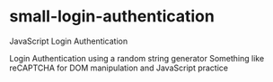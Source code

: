 # small-login-authentication
JavaScript Login Authentication

Login Authentication using a random string generator
Something like reCAPTCHA
for DOM manipulation and JavaScript practice
